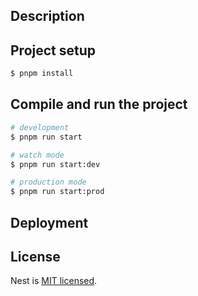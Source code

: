 ## Description

## Project setup

```bash
$ pnpm install
```

## Compile and run the project

```bash
# development
$ pnpm run start

# watch mode
$ pnpm run start:dev

# production mode
$ pnpm run start:prod
```

## Deployment


## License

Nest is [MIT licensed](https://github.com/nestjs/nest/blob/master/LICENSE).
